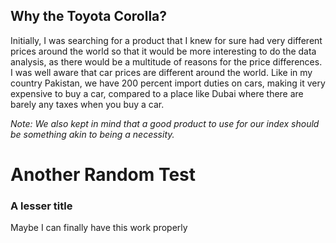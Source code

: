 ## Why the Toyota Corolla?
Initially, I was searching for a product that I knew for sure had very different prices around the world so that it would be more interesting to do the data analysis, as there would be a multitude of reasons for the price differences. I was well aware that car prices are different around the world. Like in my country Pakistan, we have 200 percent import duties on cars, making it very expensive to buy a car, compared to a place like Dubai where there are barely any taxes when you buy a car.


*Note: We also kept in mind that a good product to use for our index should be something akin to being a necessity.*  

# Another Random Test
### A lesser title
Maybe I can finally have this work properly
